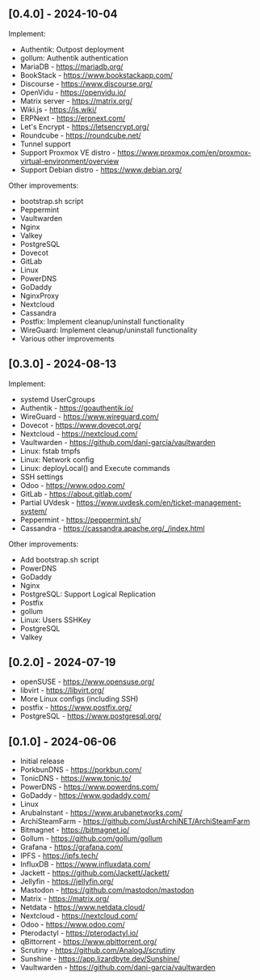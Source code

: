 ## [0.4.0] - 2024-10-04

Implement:
- Authentik: Outpost deployment
- gollum: Authentik authentication
- MariaDB - https://mariadb.org/
- BookStack - https://www.bookstackapp.com/
- Discourse - https://www.discourse.org/
- OpenVidu - https://openvidu.io/
- Matrix server - https://matrix.org/
- Wiki.js - https://js.wiki/
- ERPNext - https://erpnext.com/
- Let's Encrypt - https://letsencrypt.org/
- Roundcube - https://roundcube.net/
- Tunnel support
- Support Proxmox VE distro - https://www.proxmox.com/en/proxmox-virtual-environment/overview
- Support Debian distro - https://www.debian.org/

Other improvements:
- bootstrap.sh script
- Peppermint
- Vaultwarden
- Nginx
- Valkey
- PostgreSQL
- Dovecot
- GitLab
- Linux
- PowerDNS
- GoDaddy
- NginxProxy
- Nextcloud
- Cassandra
- Postfix: Implement cleanup/uninstall functionality
- WireGuard: Implement cleanup/uninstall functionality
- Various other improvements

## [0.3.0] - 2024-08-13

Implement:
- systemd UserCgroups
- Authentik - https://goauthentik.io/
- WireGuard - https://www.wireguard.com/
- Dovecot - https://www.dovecot.org/
- Nextcloud - https://nextcloud.com/
- Vaultwarden - https://github.com/dani-garcia/vaultwarden
- Linux: fstab tmpfs
- Linux: Network config
- Linux: deployLocal() and Execute commands
- SSH settings
- Odoo - https://www.odoo.com/
- GitLab - https://about.gitlab.com/
- Partial UVdesk - https://www.uvdesk.com/en/ticket-management-system/
- Peppermint - https://peppermint.sh/
- Cassandra - https://cassandra.apache.org/_/index.html

Other improvements:
- Add bootstrap.sh script
- PowerDNS
- GoDaddy
- Nginx
- PostgreSQL: Support Logical Replication
- Postfix
- gollum
- Linux: Users SSHKey
- PostgreSQL
- Valkey

## [0.2.0] - 2024-07-19

- openSUSE - https://www.opensuse.org/
- libvirt - https://libvirt.org/
- More Linux configs (including SSH)
- postfix - https://www.postfix.org/
- PostgreSQL - https://www.postgresql.org/

## [0.1.0] - 2024-06-06

- Initial release
- PorkbunDNS - https://porkbun.com/
- TonicDNS - https://www.tonic.to/
- PowerDNS - https://www.powerdns.com/
- GoDaddy - https://www.godaddy.com/
- Linux
- ArubaInstant - https://www.arubanetworks.com/
- ArchiSteamFarm - https://github.com/JustArchiNET/ArchiSteamFarm
- Bitmagnet - https://bitmagnet.io/
- Gollum - https://github.com/gollum/gollum
- Grafana - https://grafana.com/
- IPFS - https://ipfs.tech/
- InfluxDB - https://www.influxdata.com/
- Jackett - https://github.com/Jackett/Jackett/
- Jellyfin - https://jellyfin.org/
- Mastodon - https://github.com/mastodon/mastodon
- Matrix - https://matrix.org/
- Netdata - https://www.netdata.cloud/
- Nextcloud - https://nextcloud.com/
- Odoo - https://www.odoo.com/
- Pterodactyl - https://pterodactyl.io/
- qBittorrent - https://www.qbittorrent.org/
- Scrutiny - https://github.com/AnalogJ/scrutiny
- Sunshine - https://app.lizardbyte.dev/Sunshine/
- Vaultwarden - https://github.com/dani-garcia/vaultwarden
